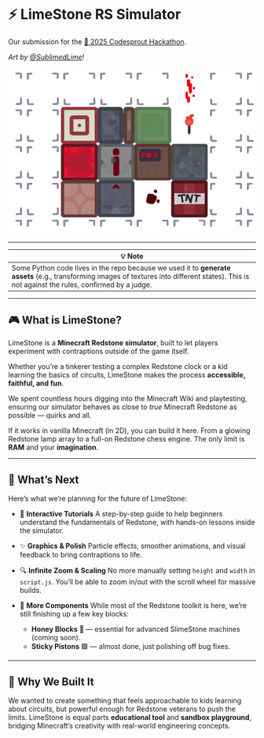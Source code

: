 # ⚡ LimeStone RS Simulator

Our submission for the [🌱 2025 Codesprout Hackathon](https://codesprout.devpost.com/).

*Art by [@SublimedLime](https://github.com/SublimedLime)!*

![LimeStone banner](https://github.com/chococaker/LimeStone/blob/main/readme_assets/banner.png?raw=true)

---

| 💡 Note                                                                                                                                                                                                                                                     |
| ----------------------------------------------------------------------------------------------------------------------------------------------------------------------------------------------------------------------------------------------------------- |
| Some Python code lives in the repo because we used it to **generate assets** (e.g., transforming images of textures into different states). This is not against the rules, confirmed by a judge. |

---

## 🎮 What is LimeStone?

LimeStone is a **Minecraft Redstone simulator**, built to let players experiment with contraptions outside of the game itself.

Whether you’re a tinkerer testing a complex Redstone clock or a kid learning the basics of circuits, LimeStone makes the process **accessible, faithful, and fun**.

We spent countless hours digging into the Minecraft Wiki and playtesting, ensuring our simulator behaves as close to *true* Minecraft Redstone as possible — quirks and all.

If it works in vanilla Minecraft (in 2D), you can build it here. From a glowing Redstone lamp array to a full-on Redstone chess engine. The only limit is **RAM** and your **imagination**.

---

## 🚀 What’s Next

Here’s what we’re planning for the future of LimeStone:

* 📘 **Interactive Tutorials**
  A step-by-step guide to help beginners understand the fundamentals of Redstone, with hands-on lessons inside the simulator.

* ✨ **Graphics & Polish**
  Particle effects, smoother animations, and visual feedback to bring contraptions to life.

* 🔍 **Infinite Zoom & Scaling**
  No more manually setting `height` and `width` in `script.js`. You’ll be able to zoom in/out with the scroll wheel for massive builds.

* 🧩 **More Components**
  While most of the Redstone toolkit is here, we’re still finishing up a few key blocks:

  * **Honey Blocks** 🧃 — essential for advanced SlimeStone machines (coming soon).
  * **Sticky Pistons** 🟩 — almost done, just polishing off bug fixes.
  
---

## 🌟 Why We Built It

We wanted to create something that feels approachable to kids learning about circuits, but powerful enough for Redstone veterans to push the limits. LimeStone is equal parts **educational tool** and **sandbox playground**, bridging Minecraft’s creativity with real-world engineering concepts.
